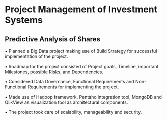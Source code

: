 # Project Management of Investment Systems

## Predictive Analysis of Shares

•	Planned a Big Data project making use of Build Strategy for successful implementation of the project.

•	Roadmap for the project consisted of Project goals, Timeline, important Milestones, possible Risks, and Dependencies.

•	Considered Data Governance, Functional Requirements and Non-Functional Requirements for implementing the project.

•	Made use of Hadoop framework, Pentaho integration tool, MongoDB and QlikView as visualization tool as architectural components.

•	The project took care of scalability, manageability and security.
